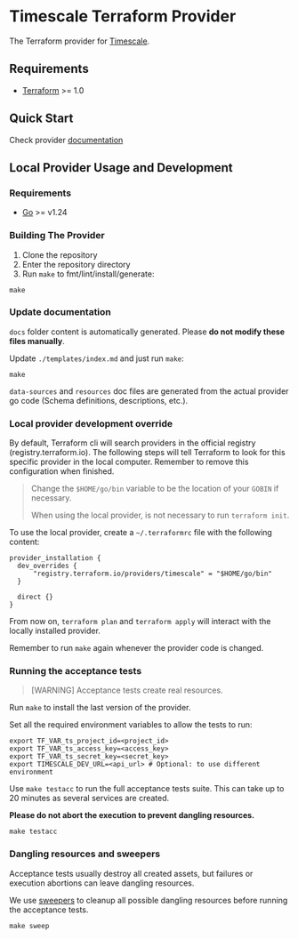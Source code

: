 # Timescale Terraform Provider
The Terraform provider for [Timescale](https://www.timescale.com/cloud).

## Requirements
- [Terraform](https://www.terraform.io/downloads.html) >= 1.0

## Quick Start
Check provider [documentation](docs/index.md#quick-start)

## Local Provider Usage and Development
### Requirements
- [Go](https://go.dev) >= v1.24

### Building The Provider
1. Clone the repository
1. Enter the repository directory
1. Run `make` to fmt/lint/install/generate:
```shell
make
```

### Update documentation

`docs` folder content is automatically generated. Please **do not modify these files manually**.

Update `./templates/index.md` and just run `make`:
```shell
make
```

`data-sources` and `resources` doc files are generated from the actual provider go code (Schema definitions, descriptions, etc.).


### Local provider development override

By default, Terraform cli will search providers in the official registry (registry.terraform.io).
The following steps will tell Terraform to look for this specific provider in the local computer.
Remember to remove this configuration when finished.

> Change the `$HOME/go/bin` variable to be the location of your `GOBIN` if necessary.
>
> When using the local provider, is not necessary to run `terraform init`.

To use the local provider, create a `~/.terraformrc` file with the following content:

```hcl
provider_installation {
  dev_overrides {
      "registry.terraform.io/providers/timescale" = "$HOME/go/bin"
  }

  direct {}
}
```

From now on, `terraform plan` and `terraform apply` will interact with the locally installed provider.

Remember to run `make` again whenever the provider code is changed.

### Running the acceptance tests

> [WARNING]
> Acceptance tests create real resources.


Run `make` to install the last version of the provider.

Set all the required environment variables to allow the tests to run:

```shell
export TF_VAR_ts_project_id=<project_id>
export TF_VAR_ts_access_key=<access_key>
export TF_VAR_ts_secret_key=<secret_key>
export TIMESCALE_DEV_URL=<api_url> # Optional: to use different environment
```

Use `make testacc` to run the full acceptance tests suite. This can take up to 20 minutes as several services are created. 

**Please do not abort the execution to prevent dangling resources.**
```shell
make testacc
```

### Dangling resources and sweepers

Acceptance tests usually destroy all created assets, but failures or execution abortions can leave dangling resources.

We use [sweepers](https://developer.hashicorp.com/terraform/plugin/testing/acceptance-tests/sweepers) to cleanup all possible dangling resources before running the acceptance tests.

```
make sweep
```